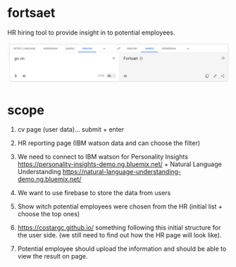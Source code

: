 # fortsaet
HR hiring tool to provide insight in to potential employees.

![Screenshot Name](https://github.com/costargc/fortsaet/blob/master/images/fortsaet.PNG?raw=true)

# scope 
1. cv page (user data)... submit + enter

2. HR reporting page (IBM watson data and can choose the filter)

3. We need to connect to IBM watson for Personality Insights https://personality-insights-demo.ng.bluemix.net/ + Natural Language Understanding https://natural-language-understanding-demo.ng.bluemix.net/

4. We want to use firebase to store the data from users

5. Show witch potential employees were chosen from the HR (initial list + choose the top ones)

6. https://costargc.github.io/ something following this initial structure for the user side. (we still need to find out how the HR page will look like).

7. Potential employee should upload the information and should be able to view the result on page.